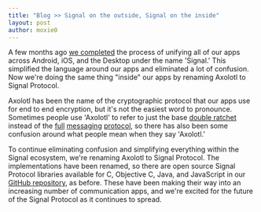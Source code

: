 ```yaml
---
title: "Blog >> Signal on the outside, Signal on the inside"
layout: post
author: moxie0
---
```


A few months ago [we completed](/blog/just-signal) the process of unifying all of our apps across Android, iOS,
and the Desktop under the name 'Signal.'  This simplified the language around our apps and eliminated a lot of
confusion. Now we're doing the same thing "inside" our apps by renaming Axolotl to Signal Protocol.

Axolotl has been the name of the cryptographic protocol that our apps use for end to end encryption, but it's not
the easiest word to pronounce.  Sometimes people use 'Axolotl' to refer to just the base [double ratchet](/blog/advanced-ratcheting)
instead of the [full](/blog/asynchronous-security/) [messaging](/blog/simplifying-otr-deniability/)
[protocol](/blog/private-groups/), so there has also been some confusion around what people mean when they say 'Axolotl.' 

To continue eliminating confusion and simplifying everything within the Signal ecosystem, we're renaming
Axolotl to Signal Protocol. The implementations have been renamed, so there are open source Signal
Protocol libraries available for C, Objective C, Java, and JavaScript in our
[GitHub repository](https://github.com/whispersystems/), as before.  These have been making their
way into an increasing number of communication apps, and we're excited for the future of the Signal Protocol
as it continues to spread.
